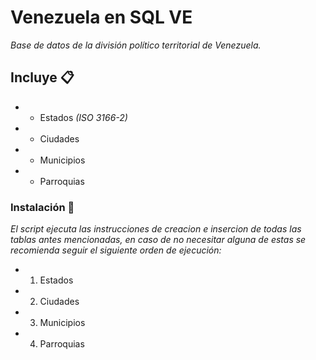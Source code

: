 # Venezuela en SQL VE

_Base de datos de la división político territorial de Venezuela._

## Incluye 📋

* - Estados *(ISO 3166-2)*
* - Ciudades
* - Municipios
* - Parroquias

### Instalación 🔧

_El script ejecuta las instrucciones de creacion e insercion de todas las tablas antes mencionadas, en caso de no necesitar alguna de estas se recomienda seguir el siguiente orden de ejecución:_

* 1. Estados
* 2. Ciudades
* 3. Municipios
* 4. Parroquias
